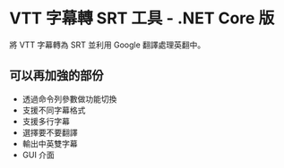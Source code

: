 # VTT 字幕轉 SRT 工具 - .NET Core 版

將 VTT 字幕轉為 SRT 並利用 Google 翻譯處理英翻中。

## 可以再加強的部份
* 透過命令列參數做功能切換
* 支援不同字幕格式
* 支援多行字幕
* 選擇要不要翻譯
* 輸出中英雙字幕
* GUI 介面

